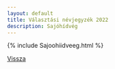 ```yaml
---
layout: default
title: Választási névjegyzék 2022
description: Sajóhídvég
---
```


{% include Sajoohiidveeg.html %}

[Vissza](./)